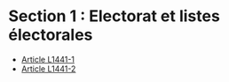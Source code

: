 # Section 1 : Electorat et listes électorales

* [Article L1441-1](./LEGIARTI000006901485.md)
* [Article L1441-2](./LEGIARTI000006901486.md)
